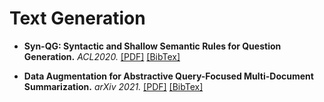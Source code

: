 # Text Generation

- **Syn-QG: Syntactic and Shallow Semantic Rules for Question Generation.** *ACL2020.* [[PDF]](https://www.aclweb.org/anthology/2020.acl-main.69.pdf) [[BibTex]](https://scholar.googleusercontent.com/scholar.bib?q=info:qYiQI8FbNKQJ:scholar.google.com/&output=citation&scisdr=CgXmCwgbEOCX7rzcwCE:AAGBfm0AAAAAYEbZ2CH9_HFhQ_yhn4IdE629XbeQ8qmP&scisig=AAGBfm0AAAAAYEbZ2MUUzTl3EIKDkdGrOoBpjnXbWkBq&scisf=4&ct=citation&cd=-1&hl=zh-CN&scfhb=1)

- **Data Augmentation for Abstractive Query-Focused Multi-Document Summarization.** *arXiv 2021.* [[PDF]](https://arxiv.org/pdf/2103.01863.pdf) [[BibTex]](https://scholar.googleusercontent.com/scholar.bib?q=info:rvSjhLSveLAJ:scholar.google.com/&output=citation&scisdr=CgXmCwgbEOCX7rzkzBY:AAGBfm0AAAAAYEbh1BZ48a_LYkFC58PUYBcoSz9mvQFo&scisig=AAGBfm0AAAAAYEbh1MUpsXeshkyLbjXA1U_2fPjMr8KS&scisf=4&ct=citation&cd=-1&hl=zh-CN)
